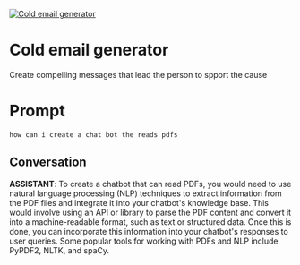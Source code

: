 
[![Cold email generator](https://flow-prompt-covers.s3.us-west-1.amazonaws.com/icon/minimalist/mini_4.png)]()
# Cold email generator 
Create compelling messages that lead the person to spport the cause

# Prompt

```
how can i create a chat bot the reads pdfs
```

## Conversation

**ASSISTANT**: To create a chatbot that can read PDFs, you would need to use natural language processing (NLP) techniques to extract information from the PDF files and integrate it into your chatbot's knowledge base. This would involve using an API or library to parse the PDF content and convert it into a machine-readable format, such as text or structured data. Once this is done, you can incorporate this information into your chatbot's responses to user queries. Some popular tools for working with PDFs and NLP include PyPDF2, NLTK, and spaCy.


